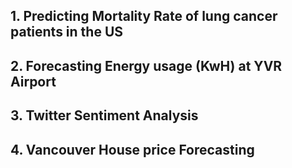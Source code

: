 ## 1. Predicting Mortality Rate of lung cancer patients in the US


## 2. Forecasting Energy usage (KwH) at YVR Airport 


## 3. Twitter Sentiment Analysis


## 4. Vancouver House price Forecasting



